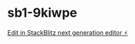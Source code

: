 # sb1-9kiwpe

[Edit in StackBlitz next generation editor ⚡️](https://stackblitz.com/~/github.com/yawrnakr/sb1-9kiwpe)
